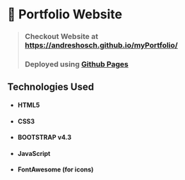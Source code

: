 # 👤 Portfolio Website

> ### Checkout Website at https://andreshosch.github.io/myPortfolio/
> ### Deployed using [Github Pages](https://pages.github.com/)

## Technologies Used

- #### HTML5
- #### CSS3
- #### BOOTSTRAP v4.3
- #### JavaScript
- #### FontAwesome (for icons)


